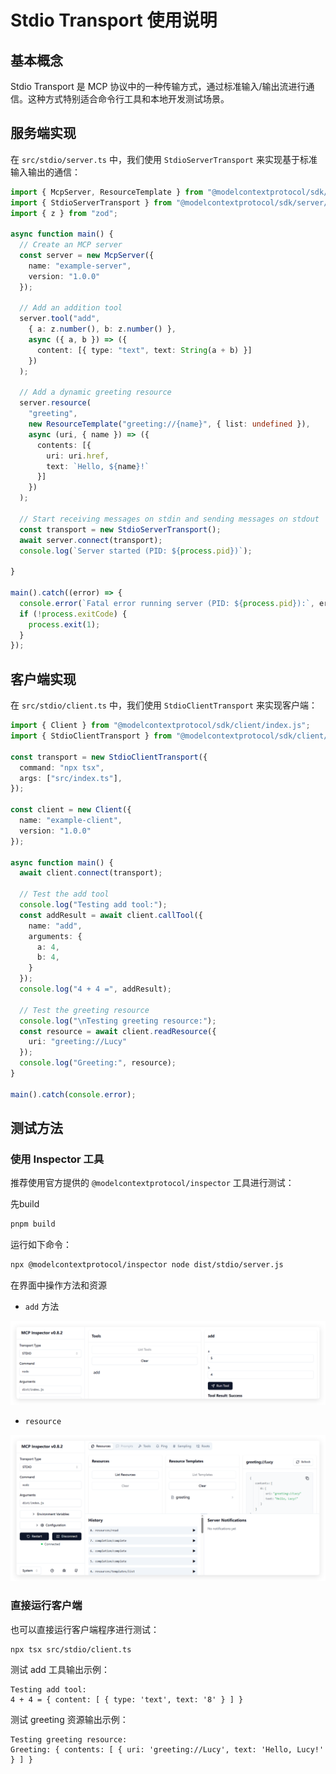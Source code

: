 # Stdio Transport 使用说明

## 基本概念

Stdio Transport 是 MCP 协议中的一种传输方式，通过标准输入/输出流进行通信。这种方式特别适合命令行工具和本地开发测试场景。

## 服务端实现

在 `src/stdio/server.ts` 中，我们使用 `StdioServerTransport` 来实现基于标准输入输出的通信：

```typescript
import { McpServer, ResourceTemplate } from "@modelcontextprotocol/sdk/server/mcp.js";
import { StdioServerTransport } from "@modelcontextprotocol/sdk/server/stdio.js";
import { z } from "zod";

async function main() {
  // Create an MCP server
  const server = new McpServer({
    name: "example-server",
    version: "1.0.0"
  });

  // Add an addition tool
  server.tool("add",
    { a: z.number(), b: z.number() },
    async ({ a, b }) => ({
      content: [{ type: "text", text: String(a + b) }]
    })
  );

  // Add a dynamic greeting resource
  server.resource(
    "greeting",
    new ResourceTemplate("greeting://{name}", { list: undefined }),
    async (uri, { name }) => ({
      contents: [{
        uri: uri.href,
        text: `Hello, ${name}!`
      }]
    })
  );

  // Start receiving messages on stdin and sending messages on stdout
  const transport = new StdioServerTransport();
  await server.connect(transport);
  console.log(`Server started (PID: ${process.pid})`);

}

main().catch((error) => {
  console.error(`Fatal error running server (PID: ${process.pid}):`, error);
  if (!process.exitCode) {
    process.exit(1);
  }
});
```

## 客户端实现

在 `src/stdio/client.ts` 中，我们使用 `StdioClientTransport` 来实现客户端：

```ts
import { Client } from "@modelcontextprotocol/sdk/client/index.js";
import { StdioClientTransport } from "@modelcontextprotocol/sdk/client/stdio.js";

const transport = new StdioClientTransport({
  command: "npx tsx",
  args: ["src/index.ts"],
});

const client = new Client({
  name: "example-client",
  version: "1.0.0"
});

async function main() {
  await client.connect(transport);

  // Test the add tool
  console.log("Testing add tool:");
  const addResult = await client.callTool({
    name: "add",
    arguments: {
      a: 4,
      b: 4,
    }
  });
  console.log("4 + 4 =", addResult);

  // Test the greeting resource
  console.log("\nTesting greeting resource:");
  const resource = await client.readResource({
    uri: "greeting://Lucy"
  });
  console.log("Greeting:", resource);
}

main().catch(console.error);
```

## 测试方法

### 使用 Inspector 工具

推荐使用官方提供的 `@modelcontextprotocol/inspector` 工具进行测试：

先build

```bash
pnpm build
```

运行如下命令：

```bash
npx @modelcontextprotocol/inspector node dist/stdio/server.js
```

在界面中操作方法和资源

* `add` 方法
  
![alt text](image/1744361248996.png)

* `resource`

![alt text](image/1744361365755.png)

### 直接运行客户端

也可以直接运行客户端程序进行测试：

```bash
npx tsx src/stdio/client.ts
```

测试 add 工具输出示例：
```
Testing add tool:
4 + 4 = { content: [ { type: 'text', text: '8' } ] }
```

测试 greeting 资源输出示例：
```
Testing greeting resource:
Greeting: { contents: [ { uri: 'greeting://Lucy', text: 'Hello, Lucy!' } ] }
```